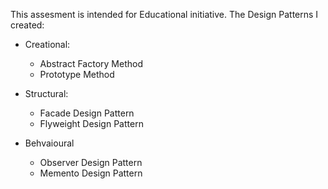 This assesment is intended for Educational initiative.
The Design Patterns I created:

- Creational:
    - Abstract Factory Method
    - Prototype Method

- Structural:
    - Facade Design Pattern
    - Flyweight Design Pattern

- Behvaioural
    - Observer Design Pattern
    - Memento Design Pattern